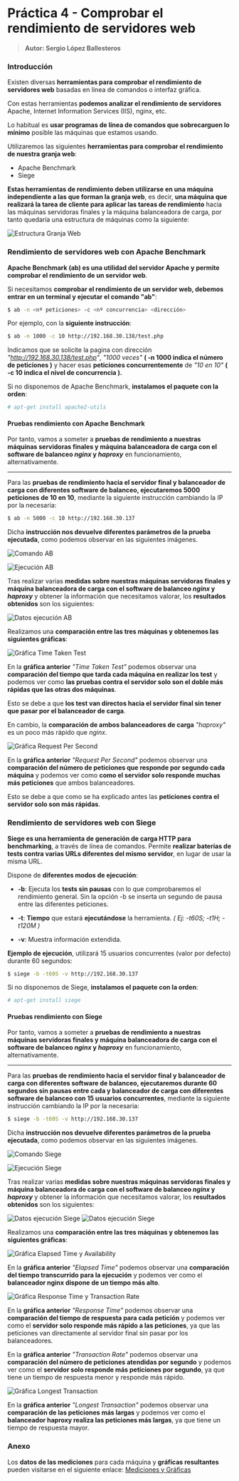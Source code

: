 # Práctica 4 - Comprobar el rendimiento de servidores web
> **Autor: Sergio López Ballesteros**

### Introducción
Existen diversas **herramientas para comprobar el rendimiento de servidores web** basadas en linea de comandos o interfaz gráfica.

Con estas herramientas **podemos analizar el rendimiento de servidores** Apache, Internet Information Services (IIS), nginx, etc.

Lo habitual es **usar programas de línea de comandos que sobrecarguen lo mínimo** posible las máquinas que estamos usando. 

Utilizaremos las siguientes **herramientas para comprobar el rendimiento de nuestra granja web**:

 - Apache Benchmark
 - Siege

**Estas herramientas de rendimiento deben utilizarse en una máquina independiente a las que forman la granja web**, es decir, **una máquina que realizará la tarea de cliente para aplicar las tareas de rendimiento** hacia las máquinas servidoras finales y la máquina balanceadora de carga, por tanto quedaría una estructura de máquinas como la siguiente:

![Estructura Granja Web][captura1]



### Rendimiento de servidores web con Apache Benchmark

**Apache Benchmark (ab) es una utilidad del servidor Apache y permite comprobar el rendimiento de un servidor web**.

Si necesitamos **comprobar el rendimiento de un servidor web, debemos entrar en un terminal y ejecutar el comando "ab"**:

```sh
$ ab -n <nº peticiones> -c <nº concurrencia> <dirección>
```

Por ejemplo, con la **siguiente instrucción**:

```sh
$ ab -n 1000 -c 10 http://192.168.30.138/test.php
```

Indicamos que se solicite la pagina con dirección *"http://192.168.30.138/test.php"*, *"1000 veces"* **( -n 1000 indica el número de peticiones )** y hacer esas **peticiones concurrentemente** de *"10 en 10"* **( -c 10 indica el nivel de concurrencia ).**

Si no disponemos de Apache Benchmark, **instalamos el paquete con la orden**:

```sh
# apt-get install apache2-utils
```


#### Pruebas rendimiento con Apache Benchmark
Por tanto, vamos a someter a **pruebas de rendimiento a nuestras máquinas servidoras finales y máquina balanceadora de carga con el software de balanceo *nginx* y *haproxy*** en funcionamiento, alternativamente.

----------

Para las **pruebas de rendimiento hacia el servidor final y balanceador de carga con diferentes software de balanceo, ejecutaremos 5000 peticiones de 10 en 10**, mediante la siguiente instrucción cambiando la IP por la necesaria:

```sh
$ ab -n 5000 -c 10 http://192.168.30.137
```

Dicha **instrucción nos devuelve diferentes parámetros de la prueba ejecutada**, como podemos observar en las siguientes imágenes.

![Comando AB][captura2]

![Ejecución AB][captura3]
  
Tras realizar varias **medidas sobre nuestras máquinas servidoras finales y máquina balanceadora de carga con el software de balanceo *nginx* y *haproxy*** y obtener la información que necesitamos valorar, los **resultados obtenidos** son los siguientes:

![Datos ejecución AB][captura4]

Realizamos una **comparación entre las tres máquinas y obtenemos las siguientes gráficas**:

![Gráfica Time Taken Test][captura5]

En la **gráfica anterior** *"Time Taken Test"* podemos observar una **comparación del tiempo que tarda cada máquina en realizar los test** y podemos ver como **las pruebas contra el servidor solo son el doble más rápidas que las otras dos máquinas**. 

Esto se debe a que **los test van directos hacia el servidor final sin tener que pasar por el balanceador de carga**.

En cambio, la **comparación de ambos balanceadores de carga** *"haproxy"* es un poco más rápido que *nginx*.

![Gráfica Request Per Second][captura6]

En la **gráfica anterior** *"Request Per Second"* podemos observar una **comparación del número de peticiones que responde por segundo cada máquina** y podemos ver como **como el servidor solo responde muchas más peticiones** que ambos balanceadores.

Esto se debe a que como se ha explicado antes las **peticiones contra el servidor solo son más rápidas**. 

### Rendimiento de servidores web con Siege
**Siege es una herramienta de generación de carga HTTP para benchmarking**, a través de línea de comandos. Permite **realizar baterías de tests contra varias URLs diferentes del mismo servidor**, en lugar de usar la misma URL.

Dispone de **diferentes modos de ejecución**: 

 - **-b**: Ejecuta los **tests sin pausas** con lo que comprobaremos el rendimiento general. Sin la opción -b se inserta un segundo de pausa entre las diferentes peticiones.
 
 - **-t**: **Tiempo** que estará **ejecutándose** la herramienta. *( Ej: -t60S; -t1H; -t120M )*
 
 - **-v**: Muestra información extendida.

**Ejemplo de ejecución**, utilizará 15 usuarios concurrentes (valor por defecto) durante 60 segundos:

```sh
$ siege -b -t60S -v http://192.168.30.137
```

Si no disponemos de Siege, **instalamos el paquete con la orden**:

```sh
# apt-get install siege
```


#### Pruebas rendimiento con Siege
Por tanto, vamos a someter a **pruebas de rendimiento a nuestras máquinas servidoras finales y máquina balanceadora de carga con el software de balanceo *nginx* y *haproxy*** en funcionamiento, alternativamente.

----------

Para las **pruebas de rendimiento hacia el servidor final y balanceador de carga con diferentes software de balanceo, ejecutaremos durante 60 segundos sin pausas entre cada y balanceador de carga con diferentes software de balanceo con 15 usuarios concurrentes**, mediante la siguiente instrucción cambiando la IP por la necesaria:

```sh
$ siege -b -t60S -v http://192.168.30.137
```


Dicha **instrucción nos devuelve diferentes parámetros de la prueba ejecutada**, como podemos observar en las siguientes imágenes.

![Comando Siege][captura7]

![Ejecución Siege][captura8]

Tras realizar varias **medidas sobre nuestras máquinas servidoras finales y máquina balanceadora de carga con el software de balanceo *nginx* y *haproxy*** y obtener la información que necesitamos valorar, los **resultados obtenidos** son los siguientes:

![Datos ejecución Siege][captura9]
![Datos ejecución Siege][captura10]

Realizamos una **comparación entre las tres máquinas y obtenemos las siguientes gráficas**:

![Gráfica Elapsed Time y Availability][captura11]

En la **gráfica anterior** *"Elapsed Time"* podemos observar una **comparación del tiempo transcurrido para la ejecución** y podemos ver como el **balanceador nginx dispone de un tiempo más alto**.

![Gráfica Response Time y Transaction Rate][captura12]

En la **gráfica anterior** *"Response Time"* podemos observar una **comparación del tiempo de respuesta para cada petición** y podemos ver como el **servidor solo responde más rápido a las peticiones**, ya que las peticiones van directamente al servidor final sin pasar por los balanceadores.

En la **gráfica anterior** *"Transaction Rate"* podemos observar una **comparación del número de peticiones atendidas por segundo** y podemos ver como el **servidor solo responde más peticiones por segundo**, ya que tiene un tiempo de respuesta menor y responde más rápido.

![Gráfica Longest Transaction][captura13]

En la **gráfica anterior** *"Longest Transaction"* podemos observar una **comparación de las peticiones más largas** y podemos ver como el **balanceador haproxy realiza las peticiones más largas**, ya que tiene un tiempo de respuesta mayor.



### Anexo
Los **datos de las mediciones** para cada máquina y **gráficas resultantes** pueden visitarse en el siguiente enlace: [Mediciones y Gráficas](https://github.com/sergiol29/UGR_SWAP/blob/master/Practica4/Resultados_Ejecuciones.xlsx "Mediciones y Gráficas")

[captura1]: https://github.com/sergiol29/UGR_SWAP/blob/master/Practica4/capturas/Estructura_Granja_Web.png "Estructura Granja Web"

[captura2]: https://github.com/sergiol29/UGR_SWAP/blob/master/Practica4/capturas/Ejecucion_1_ab.PNG "Comando AB"

[captura3]: https://github.com/sergiol29/UGR_SWAP/blob/master/Practica4/capturas/Ejecucion_ab.PNG "Ejecución AB"

[captura4]: https://github.com/sergiol29/UGR_SWAP/blob/master/Practica4/capturas/Datos_Medidas_AB.PNG "Datos Ejecución AB"

[captura5]: https://github.com/sergiol29/UGR_SWAP/blob/master/Practica4/capturas/Grafica_AB_Time_Taken_Test.PNG "Gráfica Time Taken Test"

[captura6]: https://github.com/sergiol29/UGR_SWAP/blob/master/Practica4/capturas/Grafica_AB_Request_per_second.PNG "Gráfica Request Per Second"

[captura7]: https://github.com/sergiol29/UGR_SWAP/blob/master/Practica4/capturas/Ejecucion_1_Siege.PNG "Comando Siege"

[captura8]: https://github.com/sergiol29/UGR_SWAP/blob/master/Practica4/capturas/Ejecucion_Siege.PNG "Ejecución Siege"

[captura9]: https://github.com/sergiol29/UGR_SWAP/blob/master/Practica4/capturas/Datos_Medidas_Siege.PNG "Datos Ejecución Siege"

[captura10]: https://github.com/sergiol29/UGR_SWAP/blob/master/Practica4/capturas/Datos_Medidas_Siege_1.PNG "Datos Ejecución Siege"

[captura11]: https://github.com/sergiol29/UGR_SWAP/blob/master/Practica4/capturas/Grafica_Siege_ElapseTime.PNG "Gráfica Elapsed Time y Availability"

[captura12]: https://github.com/sergiol29/UGR_SWAP/blob/master/Practica4/capturas/Grafica_Siege_ResponseTime_TransactionRate.PNG "Gráfica Response Time y Transaction Rate"

[captura13]: https://github.com/sergiol29/UGR_SWAP/blob/master/Practica4/capturas/Grafica_Siege_LongestTransaction.PNG "Gráfica Longest Transaction"
